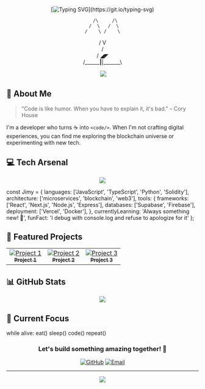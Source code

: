 <div align="center">
  
[![Typing SVG](https://readme-typing-svg.demolab.com?font=Fira+Code&weight=600&size=28&duration=3000&pause=1000&color=36BCF7FF&center=true&vCenter=true&width=435&lines=console.log(%22Hello%2C+World!%22);const+developer+%3D+%22Jimy%22;while(coding)+%7B+enjoy()+%7D)](https://git.io/typing-svg)

      /\     /\
     /  \   /  \
    /    \ /    \
   /      V      \
  /               \
 /        ◢◤      \
/________|__|_______\

</div>

<p align="center">
  <img src="https://komarev.com/ghpvc/?username=Jimy&style=for-the-badge&color=blue" alt=""/>
  <a href="your-linkedin-url">
    <img src="https://img.shields.io/badge/Let's_Connect-0077B5?style=for-the-badge&logo=linkedin&logoColor=white" />
  </a>
</p>

## 🚀 About Me

> "Code is like humor. When you have to explain it, it's bad." – Cory House

I'm a developer who turns ☕ into `<code/>`. When I'm not crafting digital experiences, you can find me exploring the blockchain universe or experimenting with new tech.

## 💻 Tech Arsenal

<p align="center">
  <img src="https://skillicons.dev/icons?i=react,nextjs,ts,nodejs,python,solidity,docker,graphql" />
</p>

const Jimy = {
  languages: ['JavaScript', 'TypeScript', 'Python', 'Solidity'],
  architecture: ['microservices', 'blockchain', 'web3'],
  tools: {
    frameworks: ['React', 'Next.js', 'Node.js', 'Express'],
    databases: ['Supabase', 'Firebase'],
    deployment: ['Vercel', 'Docker'],
  },
  currentlyLearning: 'Always something new! 🚀',
  funFact: 'I debug with console.log and refuse to apologize for it'
};

## 🌟 Featured Projects

<table>
  <tr>
    <td align="center">
      <a href="project-url">
        <img src="https://img.shields.io/badge/Coming_Soon-black?style=for-the-badge&logo=github" alt="Project 1"/>
        <br />
        <sub><b>Project 1</b></sub>
      </a>
    </td>
    <td align="center">
      <a href="project-url">
        <img src="https://img.shields.io/badge/Coming_Soon-black?style=for-the-badge&logo=github" alt="Project 2"/>
        <br />
        <sub><b>Project 2</b></sub>
      </a>
    </td>
    <td align="center">
      <a href="project-url">
        <img src="https://img.shields.io/badge/Coming_Soon-black?style=for-the-badge&logo=github" alt="Project 3"/>
        <br />
        <sub><b>Project 3</b></sub>
      </a>
    </td>
  </tr>
</table>

## 📊 GitHub Stats

<p align="center">
  <img src="https://github-readme-streak-stats.herokuapp.com/?user=Jimy&theme=tokyonight&hide_border=true" />
</p>

## 🎯 Current Focus

while alive:
    eat()
    sleep()
    code()
    repeat()

<div align="center">

### Let's build something amazing together! 🚀

[![GitHub](https://img.shields.io/badge/GitHub-Follow-black?style=for-the-badge&logo=github)](https://github.com/Jimy)
[![Email](https://img.shields.io/badge/Email-Contact-red?style=for-the-badge&logo=gmail)](mailto:your.email@gmail.com)

</div>

---

<div align="center">
  <img src="https://raw.githubusercontent.com/BrunnerLivio/brunnerlivio/master/images/marquee.svg" />
</div>
